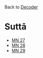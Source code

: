 Back to [Decoder](https://sukhavaho.github.io/decoder)

# Suttā
- [MN 27](https://sukhavaho.github.io/mn27)
- [MN 28](https://sukhavaho.github.io/mn28)
- [MN 29](https://sukhavaho.github.io/mn29)



